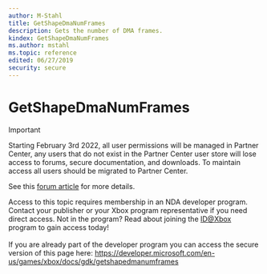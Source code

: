 ```yaml
---
author: M-Stahl
title: GetShapeDmaNumFrames
description: Gets the number of DMA frames.
kindex: GetShapeDmaNumFrames
ms.author: mstahl
ms.topic: reference
edited: 06/27/2019
security: secure
---
```


# GetShapeDmaNumFrames
> [!IMPORTANT]
> Starting February 3rd 2022, all user permissions will be managed in Partner Center, any users that do not exist in the Partner Center user store will lose access to forums, secure documentation, and downloads. To maintain access all users should be migrated to Partner Center. <p></p>See this <a href="https://forums.xboxlive.com/articles/132187/breaking-change-user-access-for-forums-secure-docu.html">forum article</a> for more details.  

 Access to this topic requires membership in an NDA developer program. Contact your publisher or your Xbox program representative if you need direct access. Not in the program? Read about joining the <a href="https://www.xbox.com/Developers/id">ID@Xbox</a> program to gain access today!  <br/><br/>If you are already part of the developer program you can access the secure version of this page here: <a target="_blank" href="https://developer.microsoft.com/en-us/games/xbox/docs/gdk/getshapedmanumframes">https://developer.microsoft.com/en-us/games/xbox/docs/gdk/getshapedmanumframes</a>
